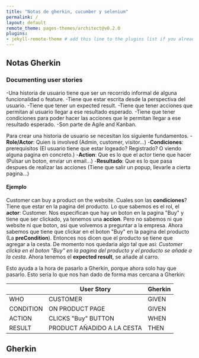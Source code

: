 ```yaml
---
title: "Notas de gherkin, cucumber y selenium"
permalink: /
layout: default
remote_theme: pages-themes/architect@v0.2.0
plugins:
- jekyll-remote-theme # add this line to the plugins list if you already have one
---
```


## Notas Gherkin

### Documenting user stories

-Una historia de usuario tiene que ser un recorrido informal de alguna funcionalidad o feature.
-Tiene que estar escrita desde la perspectiva del usuario.
-Tiene que tener un expected result.
-Tiene que tener acciones que permitan al usuario llegar a ese resultado esperado.
-Tiene que tener condiciones para poder hacer las acciones que le permitan llegar a ese resultado esperado.
-Son parte de Agile and Kanban.

Para crear una historia de usuario se necesitan los siguiente fundamentos.
-**Role/Actor**: Quien is involved (Admin, customer, visitor...)
-**Condiciones**: prerequisitos (El usuario tiene que estar logeado? Registrado? O viendo alguna pagina en concreto.)
-**Action**: Que es lo que el actor tiene que hacer (Pulsar un boton, enviar un email...)
-**Resultado**: Que es lo que pasa despues de realizar las acciones (Tiene que salir un popup, llevarle a cierta pagina...)

#### Ejemplo

Customer can buy a product on the website.
Cuales son las **condiciones**? Tiene que estar en la pagina del producto.
Lo que sabemos es el rol, el **actor**: Customer.
Nos especifican que hay un boton en la pagina "Buy" y tiene que ser clickado, ya tenemos una **accion**. Pero no sabemos ni que website ni que boton, asi que volvemos a preguntar a la empresa.
Ahora sabemos que tiene que clickar en el boton "Buy" en la pagina del producto (La **preCondition**).
Entonces nos dicen que el producto se tiene que agregar a la cesta.
De momento nos quedaria algo tal que asi:
*Customer clicka en el boton "Buy" en la pagina del producto y el producto se añade a la cesta.*
Ahora tenemos el **expected result**, se añade al carro.

Esto ayuda a la hora de pasarlo a Gherkin, porque ahora solo hay que pasarlo. Esto seria lo que nos han dado de forma mas cercana a Gherkin:

|          | User Story | Gherkin |
|----------|------------|----------|
| WHO      | CUSTOMER   | GIVEN |
| CONDITION| ON PRODUCT PAGE | GIVEN |
| ACTION   | CLICKS "Buy" BUTTON | WHEN |
| RESULT   | PRODUCT AÑADIDO A LA CESTA | THEN |

## Gherkin

